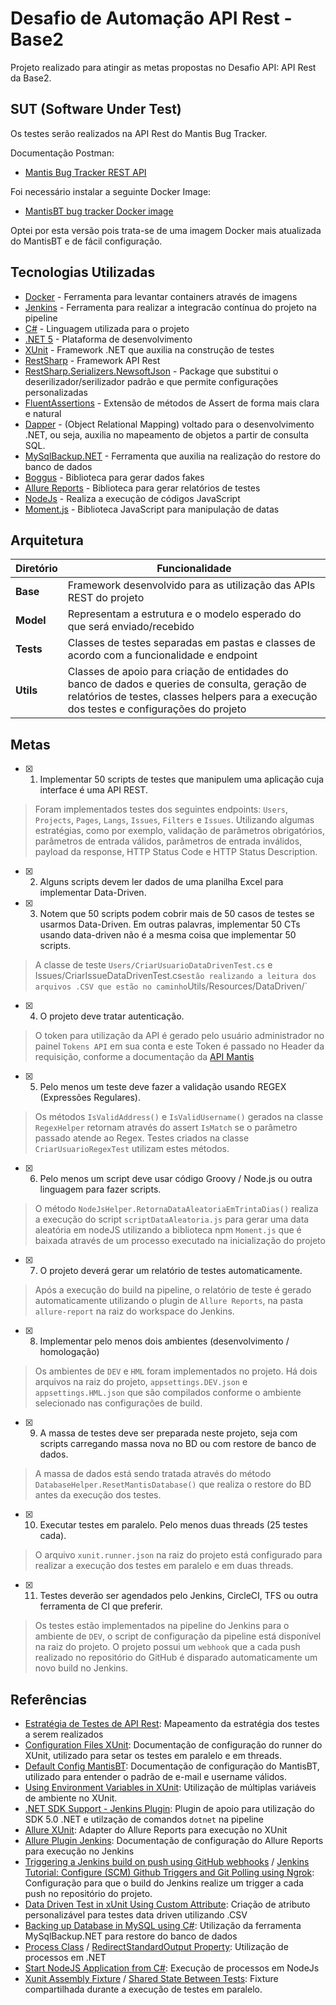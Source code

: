 # Desafio de Automação API Rest - Base2 
  
Projeto realizado para atingir as metas propostas no Desafio API: API Rest da Base2.
## SUT (Software Under Test)
Os testes serão realizados na API Rest do Mantis Bug Tracker.  

Documentação Postman: 
- [Mantis Bug Tracker REST API](https://documenter.getpostman.com/view/29959/mantis-bug-tracker-rest-api/7Lt6zkP#intro)

Foi necessário instalar a seguinte Docker Image:
 - [MantisBT bug tracker Docker image](https://github.com/okainov/mantisbt-docker)

Optei por esta versão pois trata-se de uma imagem Docker mais atualizada do MantisBT e de fácil configuração.

## Tecnologias Utilizadas 
- [Docker](https://www.docker.com/) - Ferramenta para levantar containers através de imagens
- [Jenkins](https://www.jenkins.io/) - Ferramenta para realizar a integracão contínua do projeto na pipeline
- [C#](https://docs.microsoft.com/en-us/dotnet/csharp/) - Linguagem utilizada para o projeto
- [.NET 5](https://dotnet.microsoft.com/learn) - Plataforma de desenvolvimento
- [XUnit](https://xunit.net/) - Framework .NET que auxilia na construção de testes  
- [RestSharp](https://restsharp.dev/getting-started/) - Framework API Rest
- [RestSharp.Serializers.NewsoftJson](https://restsharp.dev/usage/serialization.html#newtonsoftjson-aka-json-net) - Package que substitui o deserilizador/serilizador padrão e que permite configurações personalizadas
- [FluentAssertions](https://fluentassertions.com/introduction) - Extensão de métodos de Assert de forma mais clara e natural
- [Dapper](https://www.learndapper.com/) - (Object Relational Mapping) voltado para o desenvolvimento .NET, ou seja, auxilia no mapeamento de objetos a partir de consulta SQL.
- [MySqlBackup.NET](https://www.nuget.org/packages/MySqlBackup.NET/) - Ferramenta que auxilia na realização do restore do banco de dados
- [Boggus](https://github.com/bchavez/Bogus) - Biblioteca para gerar dados fakes 
- [Allure Reports](https://github.com/allure-framework/allure-csharp) - Biblioteca para gerar relatórios de testes
- [NodeJs](https://nodejs.org/en/docs/) - Realiza a execução de códigos JavaScript
- [Moment.js](https://momentjs.com/docs/#/use-it/) - Biblioteca JavaScript para manipulação de datas

## Arquitetura

| Diretório    | Funcionalidade     |
| ------------ | ------------ |
| **Base**     | Framework desenvolvido para as utilização das APIs REST do projeto | 
| **Model**    | Representam a estrutura e o modelo esperado do que será enviado/recebido| 
| **Tests**    | Classes de testes separadas em pastas e classes de acordo com a funcionalidade e endpoint | 
| **Utils**    | Classes de apoio para criação de entidades do banco de dados e queries de consulta, geração de relatórios de testes, classes helpers para a execução dos testes e configurações do projeto| 
 
## Metas
 - [x]  1) Implementar 50 scripts de testes que manipulem uma aplicação cuja interface é uma API REST. 
 > Foram implementados testes dos seguintes endpoints: `Users`, `Projects`, `Pages`, `Langs`, `Issues`, `Filters` e `Issues`. Utilizando algumas estratégias, como por exemplo, validação de parâmetros obrigatórios, parâmetros de entrada válidos, parâmetros de entrada inválidos, payload da response, HTTP Status Code e HTTP Status Description.
 - [x]  2) Alguns scripts devem ler dados de uma planilha Excel para implementar Data-Driven.
 - [x]  3) Notem que 50 scripts podem cobrir mais de 50 casos de testes se usarmos Data-Driven. Em outras palavras, implementar 50 CTs usando data-driven não é a mesma coisa que implementar 50 scripts.
 > A classe de teste `Users/CriarUsuarioDataDrivenTest.cs` e Issues/CriarIssueDataDrivenTest.cs` estão realizando a leitura dos arquivos .CSV que estão no caminho `Utils/Resources/DataDriven/`
 - [x]  4) O projeto deve tratar autenticação.
 > O token para utilização da API é gerado pelo usuário administrador no painel `Tokens API` em sua conta e este Token é passado no Header da requisição, conforme a documentação da [API Mantis](https://documenter.getpostman.com/view/29959/mantis-bug-tracker-rest-api/7Lt6zkP#intro)
 - [x]  5) Pelo menos um teste deve fazer a validação usando REGEX (Expressões Regulares).
 > Os métodos `IsValidAddress()` e `IsValidUsername()` gerados na classe `RegexHelper` retornam através do assert `IsMatch` se o parâmetro passado atende ao Regex. Testes criados na classe `CriarUsuarioRegexTest` utilizam estes métodos.
 - [x] 6) Pelo menos um script deve usar código Groovy / Node.js ou outra linguagem para fazer scripts.
 > O método `NodeJsHelper.RetornaDataAleatoriaEmTrintaDias()` realiza a execução do script `scriptDataAleatoria.js` para gerar uma data aleatória em nodeJS utilizando a biblioteca npm `Moment.js` que é baixada através de um processo executado na inicialização do projeto
 - [x]  7) O projeto deverá gerar um relatório de testes automaticamente.
 > Após a execução do build na pipeline, o relatório de teste é gerado automaticamente utilizando o plugin de `Allure Reports`, na pasta `allure-report` na raiz do workspace do Jenkins.
 - [x] 8) Implementar pelo menos dois ambientes (desenvolvimento / homologação)
  > Os ambientes de `DEV` e `HML` foram implementados no projeto. Há dois arquivos na raiz do projeto, `appsettings.DEV.json` e `appsettings.HML.json` que são compilados conforme o ambiente selecionado nas configurações de build.
 - [x] 9) A massa de testes deve ser preparada neste projeto, seja com scripts carregando massa nova no BD ou com restore de banco de dados.
 > A massa de dados está sendo tratada através do método `DatabaseHelper.ResetMantisDatabase()` que realiza o restore do BD antes da execução dos testes.
 - [x] 10) Executar testes em paralelo. Pelo menos duas threads (25 testes cada).
 > O arquivo `xunit.runner.json` na raiz do projeto está configurado para realizar a execução dos testes em paralelo e em duas threads.
 - [x]  11) Testes deverão ser agendados pelo Jenkins, CircleCI, TFS ou outra ferramenta de CI que preferir.
 > Os testes estão implementados na pipeline do Jenkins para o ambiente de `DEV`, o script de configuração da pipeline está disponível na raiz do projeto. O projeto possui um `webhook` que a cada push realizado no repositório do GitHub é disparado automaticamente um novo build no Jenkins.

## Referências
- [Estratégia de Testes de API Rest](https://www.youtube.com/watch?v=BkSKRXinpDE): Mapeamento da estratégia dos testes a serem realizados
- [Configuration Files XUnit](https://xunit.net/docs/configuration-files): Documentação de configuração do runner do XUnit, utilizado para setar os testes em paralelo e em threads.
- [Default Config MantisBT](https://fossies.org/linux/mantisbt/config_defaults_inc.php): Documentação de configuração do MantisBT, utilizado para entender o padrão de e-mail e username válidos.
- [Using Environment Variables in XUnit](https://spicychillysoft.com/2019/10/03/using-environment-variables-in-xunit/): Utilização de múltiplas variáveis de ambiente no XUnit.
- [.NET SDK Support - Jenkins Plugin](https://plugins.jenkins.io/dotnet-sdk/): Plugin de apoio para utilização do SDK 5.0 .NET e utilzação de comandos `dotnet` na pipeline 
- [Allure XUnit](https://github.com/TinkoffCreditSystems/Allure.XUnit): Adapter do Allure Reports para execução no XUnit
- [Allure Plugin Jenkins](https://docs.qameta.io/allure/#_jenkins): Documentação de configuração do Allure Reports para execução no Jenkins
- [Triggering a Jenkins build on push using GitHub webhooks](https://faun.pub/triggering-jenkins-build-on-push-using-github-webhooks-52d4361542d4) / [Jenkins Tutorial: Configure (SCM) Github Triggers and Git Polling using Ngrok](https://www.cloudbees.com/blog/jenkins-tutorial-configure-scm-github-triggers-and-git-polling-using-ngrok): Configuração para que o build do Jenkins realize um trigger a cada push no repositório do projeto.
- [Data Driven Test in xUnit Using Custom Attribute](https://softwareautomationtest.home.blog/2019/04/07/data-driven-test-in-xunit-using-custom-attribute/): Criação de atributo personalizável para testes data driven utilizando .CSV
- [Backing up Database in MySQL using C#](https://stackoverflow.com/a/12311685): Utilização da ferramenta MySqlBackup.NET para restore do banco de dados
- [Process Class](https://docs.microsoft.com/en-us/dotnet/api/system.diagnostics.process?view=net-5.0) / [RedirectStandardOutput Property](https://docs.microsoft.com/en-us/dotnet/api/system.diagnostics.processstartinfo.redirectstandardoutput?redirectedfrom=MSDN&view=net-5.0#System_Diagnostics_ProcessStartInfo_RedirectStandardOutput): Utilização de processos em .NET
- [Start NodeJS Application from C#](https://stackoverflow.com/questions/35312174/start-nodejs-application-from-c-sharp-web-form-application): Execução de processos em NodeJs
- [Xunit Assembly Fixture](https://github.com/JDCain/Xunit.Extensions.AssemblyFixture) / [Shared State Between Tests](https://stackoverflow.com/questions/41878972/share-state-between-tests-that-run-in-parallel-with-xunit-net/57295764#57295764): Fixture compartilhada durante a execução de testes em paralelo.
